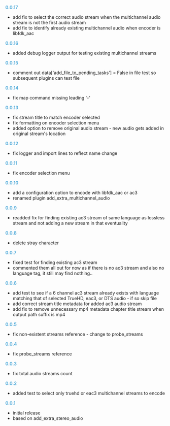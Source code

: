 
**<span style="color:#56adda">0.0.17</span>**
- add fix to select the correct audio stream when the multichannel audio stream is not the first audio stream
- add fix to identify already existing multichannel audio when encoder is libfdk_aac

**<span style="color:#56adda">0.0.16</span>**
- added debug logger output for testing existing multichannel streams

**<span style="color:#56adda">0.0.15</span>**
- comment out data['add_file_to_pending_tasks'] = False in file test so subsequent plugins can test file

**<span style="color:#56adda">0.0.14</span>**
- fix map command missing leading '-'

**<span style="color:#56adda">0.0.13</span>**
- fix stream title to match encoder selected
- fix formatting on encoder selection menu
- added option to remove original audio stream - new audio gets added in original stream's location

**<span style="color:#56adda">0.0.12</span>**
- fix logger and import lines to reflect name change

**<span style="color:#56adda">0.0.11</span>**
- fix encoder selection menu

**<span style="color:#56adda">0.0.10</span>**
- add a configuration option to encode with libfdk_aac or ac3
- renamed plugin add_extra_multichannel_audio

**<span style="color:#56adda">0.0.9</span>**
- readded fix for finding existing ac3 stream of same language as lossless stream and not adding a new stream in that eventuality

**<span style="color:#56adda">0.0.8</span>**
- delete stray character

**<span style="color:#56adda">0.0.7</span>**
- fixed test for finding existing ac3 stream
- commented them all out for now as if there is no ac3 stream and also no language tag, it still may find nothing..

**<span style="color:#56adda">0.0.6</span>**
- add test to see if a 6 channel ac3 stream already exists with language matching that of selected TrueHD, eac3, or DTS audio - if so skip file
- add correct stream title metadata for added ac3 audio stream
- add fix to remove unnecessary mp4 metadata chapter title stream when output path suffix is mp4

**<span style="color:#56adda">0.0.5</span>**
- fix non-existent streams reference - change to probe_streams

**<span style="color:#56adda">0.0.4</span>**
- fix probe_streams reference

**<span style="color:#56adda">0.0.3</span>**
- fix total audio streams count

**<span style="color:#56adda">0.0.2</span>**
- added test to select only truehd or eac3 multichannel streams to encode

**<span style="color:#56adda">0.0.1</span>**
- initial release
- based on add_extra_stereo_audio
